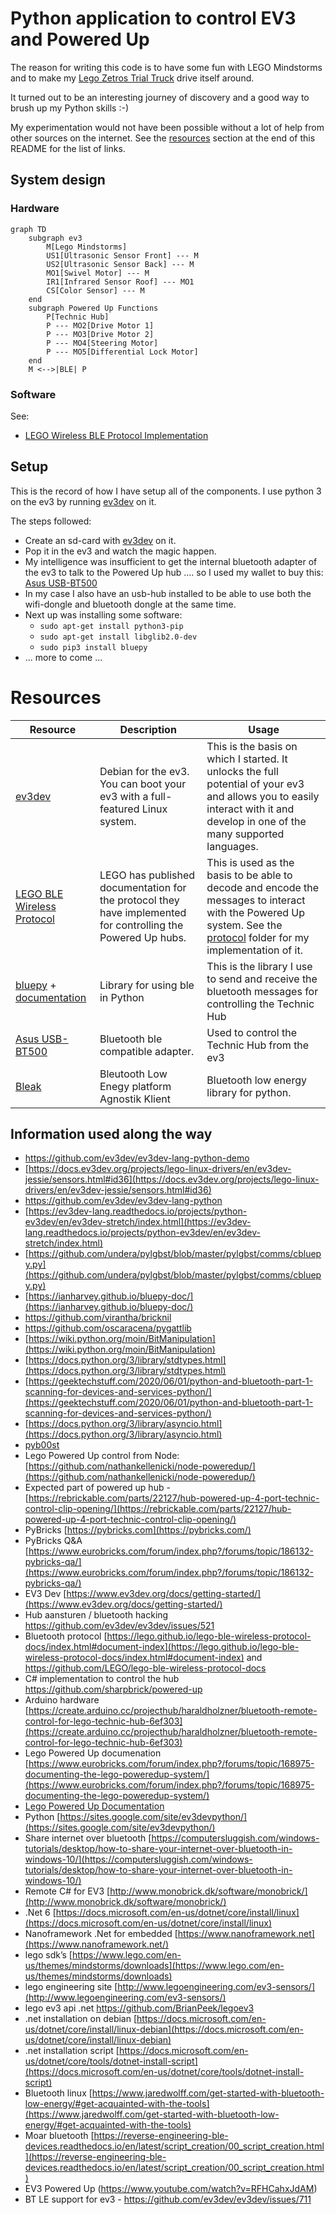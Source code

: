 # Python application to control EV3 and Powered Up

The reason for writing this code is to have some fun with LEGO Mindstorms and to make my [Lego Zetros Trial Truck](https://www.lego.com/nl-nl/product/4x4-mercedes-benz-zetros-trial-truck-42129) drive itself around.

It turned out to be an interesting journey of discovery and a good way to brush up my Python skills :-)

My experimentation would not have been possible without a lot of help from other sources on the internet. See the [resources](#Resources) section at the end of this README for the list of links.

## System design

### Hardware

```mermaid
graph TD
    subgraph ev3
        M[Lego Mindstorms]
        US1[Ultrasonic Sensor Front] --- M
        US2[Ultrasonic Sensor Back] --- M
        MO1[Swivel Motor] --- M
        IR1[Infrared Sensor Roof] --- MO1
        CS[Color Sensor] --- M
    end
    subgraph Powered Up Functions
        P[Technic Hub]
        P --- MO2[Drive Motor 1]
        P --- MO3[Drive Motor 2]
        P --- MO4[Steering Motor]
        P --- MO5[Differential Lock Motor]
    end
    M <-->|BLE| P
```

### Software

See:

* [LEGO Wireless BLE Protocol Implementation](src/poweredup/protocol)

## Setup

This is the record of how I have setup all of the components. I use python 3 on the ev3 by running [ev3dev](https://www.ev3dev.org/) on it.

The steps followed:
* Create an sd-card with [ev3dev](https://www.ev3dev.org/) on it.
* Pop it in the ev3 and watch the magic happen.
* My intelligence was insufficient to get the internal bluetooth adapter of the ev3 to talk to the Powered Up hub .... so I used my wallet to buy this: [Asus USB-BT500](https://www.amazon.com/ASUS-USB-BT500-Bluetooth-Backward-Compatible/dp/B08DFBNG7F)
* In my case I also have an usb-hub installed to be able to use both the wifi-dongle and bluetooth dongle at the same time.
* Next up was installing some software:
  * `sudo apt-get install python3-pip`
  * `sudo apt-get install libglib2.0-dev`
  * `sudo pip3 install bluepy`
* ... more to come ...


# Resources

| Resource                                                                                                 | Description                                                                                                  | Usage                                                                                                                                                                                         |
|----------------------------------------------------------------------------------------------------------|--------------------------------------------------------------------------------------------------------------|-----------------------------------------------------------------------------------------------------------------------------------------------------------------------------------------------|
| [ev3dev](https://www.ev3dev.org/)                                                                        | Debian for the ev3. You can boot your ev3 with a full-featured Linux system.                                 | This is the basis on which I started. It unlocks the full potential of your ev3 and allows you to easily interact with it and develop in one of the many supported languages.                 |
| [LEGO BLE Wireless Protocol](https://lego.github.io/lego-ble-wireless-protocol-docs/index.html)          | LEGO has published documentation for the protocol they have implemented for controlling the Powered Up hubs. | This is used as the basis to be able to decode and encode the messages to interact with the Powered Up system. See the [protocol](src/poweredup/protocol) folder for my implementation of it. |
| [bluepy](https://github.com/IanHarvey/bluepy) + [documentation](https://ianharvey.github.io/bluepy-doc/) | Library for using ble in Python                                                                              | This is the library I use to send and receive the bluetooth messages for controlling the Technic Hub                                                                                          |
| [Asus USB-BT500](https://www.amazon.com/ASUS-USB-BT500-Bluetooth-Backward-Compatible/dp/B08DFBNG7F)      | Bluetooth ble compatible adapter.                                                                            | Used to control the Technic Hub from the ev3                                                                                                                                                  |
| [Bleak](https://bleak.readthedocs.io/en/latest/) | Bleutooth Low Enegy platform Agnostik Klient                                                                 | Bluetooth low energy library for python.                                                                                                                                                      |

## Information used along the way

- https://github.com/ev3dev/ev3dev-lang-python-demo
- [https://docs.ev3dev.org/projects/lego-linux-drivers/en/ev3dev-jessie/sensors.html#id36](https://docs.ev3dev.org/projects/lego-linux-drivers/en/ev3dev-jessie/sensors.html#id36)
- https://github.com/ev3dev/ev3dev-lang-python
- [https://ev3dev-lang.readthedocs.io/projects/python-ev3dev/en/ev3dev-stretch/index.html](https://ev3dev-lang.readthedocs.io/projects/python-ev3dev/en/ev3dev-stretch/index.html)
- [https://github.com/undera/pylgbst/blob/master/pylgbst/comms/cbluepy.py](https://github.com/undera/pylgbst/blob/master/pylgbst/comms/cbluepy.py)
- [https://ianharvey.github.io/bluepy-doc/](https://ianharvey.github.io/bluepy-doc/)
- https://github.com/virantha/bricknil
- https://github.com/oscaracena/pygattlib
- [https://wiki.python.org/moin/BitManipulation](https://wiki.python.org/moin/BitManipulation)
- [https://docs.python.org/3/library/stdtypes.html](https://docs.python.org/3/library/stdtypes.html)
- [https://geektechstuff.com/2020/06/01/python-and-bluetooth-part-1-scanning-for-devices-and-services-python/](https://geektechstuff.com/2020/06/01/python-and-bluetooth-part-1-scanning-for-devices-and-services-python/)
- [https://docs.python.org/3/library/asyncio.html](https://docs.python.org/3/library/asyncio.html)
- [pyb00st](https://github.com/JorgePe/pyb00st)
- Lego Powered Up control from Node: [https://github.com/nathankellenicki/node-poweredup/](https://github.com/nathankellenicki/node-poweredup/)
- Expected part of powered up hub - [https://rebrickable.com/parts/22127/hub-powered-up-4-port-technic-control-clip-opening/](https://rebrickable.com/parts/22127/hub-powered-up-4-port-technic-control-clip-opening/)
- PyBricks [https://pybricks.com](https://pybricks.com/)
- PyBricks Q&A [https://www.eurobricks.com/forum/index.php?/forums/topic/186132-pybricks-qa/](https://www.eurobricks.com/forum/index.php?/forums/topic/186132-pybricks-qa/)
- EV3 Dev [https://www.ev3dev.org/docs/getting-started/](https://www.ev3dev.org/docs/getting-started/)
- Hub aansturen / bluetooth hacking https://github.com/ev3dev/ev3dev/issues/521
- Bluetooth protocol [https://lego.github.io/lego-ble-wireless-protocol-docs/index.html#document-index](https://lego.github.io/lego-ble-wireless-protocol-docs/index.html#document-index) and https://github.com/LEGO/lego-ble-wireless-protocol-docs
- C# implementation to control the hub https://github.com/sharpbrick/powered-up
- Arduino hardware [https://create.arduino.cc/projecthub/haraldholzner/bluetooth-remote-control-for-lego-technic-hub-6ef303](https://create.arduino.cc/projecthub/haraldholzner/bluetooth-remote-control-for-lego-technic-hub-6ef303)
- Lego Powered Up documenation [https://www.eurobricks.com/forum/index.php?/forums/topic/168975-documenting-the-lego-poweredup-system/](https://www.eurobricks.com/forum/index.php?/forums/topic/168975-documenting-the-lego-poweredup-system/)
- [Lego Powered Up Documentation](https://www.notion.so/Lego-Powered-Up-Documentation-a6e2111d78484bc181c01cf8ec36e09a)
- Python [https://sites.google.com/site/ev3devpython/](https://sites.google.com/site/ev3devpython/)
- Share internet over bluetooth [https://computersluggish.com/windows-tutorials/desktop/how-to-share-your-internet-over-bluetooth-in-windows-10/](https://computersluggish.com/windows-tutorials/desktop/how-to-share-your-internet-over-bluetooth-in-windows-10/)
- Remote C# for EV3 [http://www.monobrick.dk/software/monobrick/](http://www.monobrick.dk/software/monobrick/)
- .Net 6 [https://docs.microsoft.com/en-us/dotnet/core/install/linux](https://docs.microsoft.com/en-us/dotnet/core/install/linux)
- Nanoframework .Net for embedded [https://www.nanoframework.net](https://www.nanoframework.net/)
- lego sdk’s [https://www.lego.com/en-us/themes/mindstorms/downloads](https://www.lego.com/en-us/themes/mindstorms/downloads)
- lego engineering site [http://www.legoengineering.com/ev3-sensors/](http://www.legoengineering.com/ev3-sensors/)
- lego ev3 api .net https://github.com/BrianPeek/legoev3
- .net installation on debian [https://docs.microsoft.com/en-us/dotnet/core/install/linux-debian](https://docs.microsoft.com/en-us/dotnet/core/install/linux-debian)
- .net installation script [https://docs.microsoft.com/en-us/dotnet/core/tools/dotnet-install-script](https://docs.microsoft.com/en-us/dotnet/core/tools/dotnet-install-script)
- Bluetooth linux [https://www.jaredwolff.com/get-started-with-bluetooth-low-energy/#get-acquainted-with-the-tools](https://www.jaredwolff.com/get-started-with-bluetooth-low-energy/#get-acquainted-with-the-tools)
- Moar bluetooth [https://reverse-engineering-ble-devices.readthedocs.io/en/latest/script_creation/00_script_creation.html](https://reverse-engineering-ble-devices.readthedocs.io/en/latest/script_creation/00_script_creation.html)
- EV3 Powered Up (https://www.youtube.com/watch?v=RFHCahxJdAM)
- BT LE support for ev3 - https://github.com/ev3dev/ev3dev/issues/711